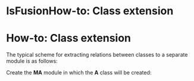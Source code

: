 # lsFusionHow-to: Class extension

# How-to: Class extension

The typical scheme for extracting relations between classes to a separate module is as follows:

Create the **MA** module in which the **A** class will be created:


